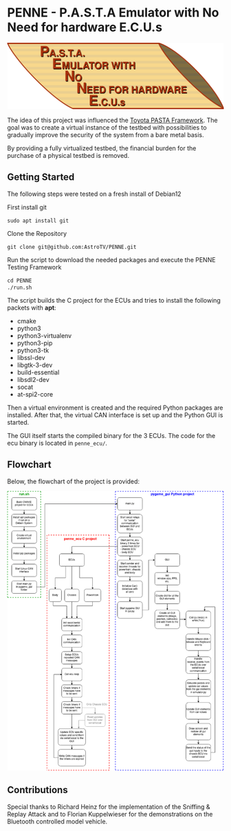 # PENNE - P.A.S.T.A Emulator with No Need for hardware E.C.U.s

![Logo of the PENNE project](images/penne_logo_transperent.png "Penne Logo")


The idea of this project was influenced the [Toyota PASTA Framework](https://github.com/pasta-auto). The goal was to create a virtual instance of the testbed with possibilities to gradually improve the security of the system from a bare metal basis.

By providing a fully virtualized testbed, the financial burden for the purchase of a physical testbed is removed.

## Getting Started
The following steps were tested on a fresh install of Debian12

First install git
```
sudo apt install git
```

Clone the Repository
```
git clone git@github.com:AstroTV/PENNE.git
```

Run the script to download the needed packages and execute the PENNE Testing Framework
```
cd PENNE
./run.sh
```


The script builds the C project for the ECUs and tries to install the following packets with **apt**:
- cmake
- python3
- python3-virtualenv
- python3-pip
- python3-tk
- libssl-dev
- libgtk-3-dev
- build-essential
- libsdl2-dev
- socat
- at-spi2-core

  
Then a virtual environment is created and the required Python packages are installed. After that, the virtual CAN interface is set up and the Python GUI is started.

The GUI itself starts the compiled binary for the 3 ECUs. The code for the ecu binary is located in `penne_ecu/`.

## Flowchart

Below, the flowchart of the project is provided:

![Flowchart of the PENNE project](images/penne_flowchart_2022_12_07.png "Flowchart")

## Contributions
Special thanks to Richard Heinz for the implementation of the Sniffing & Replay Attack and to Florian Kuppelwieser for the demonstrations on the Bluetooth controlled model vehicle.


